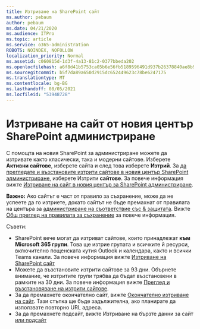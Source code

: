 ```yaml
---
title: Изтриване на SharePoint сайт
ms.author: pebaum
author: pebaum
ms.date: 04/21/2020
ms.audience: ITPro
ms.topic: article
ms.service: o365-administration
ROBOTS: NOINDEX, NOFOLLOW
localization_priority: Normal
ms.assetid: c060815d-1d3f-4a13-81c2-0377bbeda202
ms.openlocfilehash: a6f8d41b5753ca05b6e56fb5189596491d937b26378840ae8b9cbc8d74afb042
ms.sourcegitcommit: b5f7da89a650d2915dc652449623c78be6247175
ms.translationtype: MT
ms.contentlocale: bg-BG
ms.lasthandoff: 08/05/2021
ms.locfileid: "53948728"
---
```

# <a name="delete-a-site-from-the-new-sharepoint-admin-center"></a>Изтриване на сайт от новия център SharePoint администриране

С помощта на новия SharePoint за администриране можете да изтривате както класически, така и модерни сайтове. Изберете **Активни сайтове**, изберете сайта и след това изберете **Изтрий**. За [да прегледате и възстановите изтрити сайтове в новия център SharePoint администриране](https://docs.microsoft.com/sharepoint/view-and-restore-deleted-sites-in-new-admin-center), изберете Изтрити **сайтове**. За повече информация вижте [Изтриване на сайт в новия център за SharePoint администриране](https://docs.microsoft.com/sharepoint/delete-site-collection#delete-a-site-in-the-new-sharepoint-admin-center).

**Важно:** Ако сайтът е част от правило за съхранение, може да не успеете да го изтриете, докато сайтът не бъде премахнат от правилата на центъра за [администриране на съответствие със &amp; защитата](https://protection.office.com/?rfr=AdminCenter#/homepage). Вижте [Общ преглед на правилата за съхранение](https://docs.microsoft.com/microsoft-365/compliance/retention-policies) за повече информация. 

Съвети:
- SharePoint вече могат да изтриват сайтове, които принадлежат **към Microsoft 365 групи**. Това ще изтрие групата и всичките й ресурси, включително пощенската кутия Outlook и календара, както и всички Teams канали. За повече информация вижте [Изтриване на SharePoint сайт](https://docs.microsoft.com/sharepoint/manage-sites-in-new-admin-center#delete-a-site)
- Можете да възстановите изтрити сайтове за 93 дни. Обърнете внимание, че изтритите групи трябва да бъдат възстановени в рамките на 30 дни. За повече информация вижте [Преглед и възстановяване на изтрити сайтове](https://docs.microsoft.com/sharepoint/view-and-restore-deleted-sites-in-new-admin-center).
- За да премахнете окончателно сайт, вижте [Окончателно изтриване на сайт](https://docs.microsoft.com/sharepoint/delete-site-collection#permanently-delete-a-site). Тази стъпка ще бъде задължителна, ако планирате да използвате повторно URL адреса. 
- За да премахнете подсайт, вижте Изтриване на бързте данни за сайт [или подсайт](https://support.office.com/article/Delete-a-SharePoint-site-or-subsite-bc37b743-0cef-475e-9a8c-8fc4d40179fb#__bkmkshortcut)
